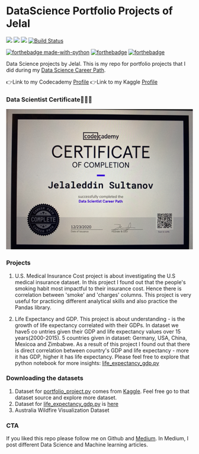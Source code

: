 
# DataScience Portfolio Projects of Jelal

![](https://img.shields.io/badge/Tensorflow->=2.0-green) ![](https://img.shields.io/badge/Python->=3.6-blue) ![](https://img.shields.io/badge/powered_by-Keras-orange) [![Build Status](https://travis-ci.org/joemccann/dillinger.svg?branch=master)](https://travis-ci.org/joemccann/dillinger)


[![forthebadge made-with-python](http://ForTheBadge.com/images/badges/made-with-python.svg)](https://www.python.org/) [![forthebadge](https://forthebadge.com/images/badges/built-with-love.svg)](https://forthebadge.com) [![forthebadge](https://forthebadge.com/images/badges/powered-by-black-magic.svg)](https://forthebadge.com)



Data Science projects by Jelal. This is my repo for portfolio projects that I did during my [Data Science Career Path](https://www.codecademy.com/learn/paths/data-science).

👉Link to my Codecademy [Profile](https://www.codecademy.com/profiles/JelaleddinSultanov)
👉Link to my Kaggle [Profile](https://www.kaggle.com/aladdinss)

### Data Scientist Certificate👨🏻‍💻

![Certificate](https://github.com/jenapss/DataScience/blob/main/Certificates/camphoto_959030623.JPG?raw=true)

### Projects

1. U.S. Medical Insurance Cost project is about investigating the U.S medical insurance dataset. In this project I found out that the people's smoking habit most impactful to their insurance cost. Hence there is correlation between 'smoke' and 'charges' columns. This project is very useful for practicing different analytical skills and also practice the Pandas library.

2. Life Expectancy and GDP. This project is about understanding - is the growth of life expectancy correlated with their GDPs. In dataset we have5 co untries given their GDP and life expectancy values over 15 years(2000-2015). 5 countries given in dataset: Germany, USA, China, Mexicoa and Zimbabwe. As a result of this project I found out that there is direct correlation between country's GDP and life expectancy - more it has GDP, higher it has life expectancy. Please feel free to explore that python notebook for more insights: [life_expectancy_gdp.py](https://github.com/jenapss/DataScience/blob/main/life_expectancy_gdp.ipynb)

### Downloading the datasets

1. Dataset for [portfolio_project.py](https://github.com/jenapss/DataScience/blob/main/portfolio_project.py) comes from [Kaggle](https://www.kaggle.com/mirichoi0218/insurance). Feel free go to that dataset source and explore more dataset.
2. Dataset for [life_expectancy_gdp.py](https://github.com/jenapss/DataScience/blob/main/life_expectancy_gdp.ipynb) is [here](https://github.com/jenapss/DataScience/blob/main/all_data.csv)
3. Australia Wildfire Visualization Dataset

### CTA

If you liked this repo please follow me on Github and [Medium](jelal.medium.com). In Medium, I post different Data Science and Machine learning articles.
